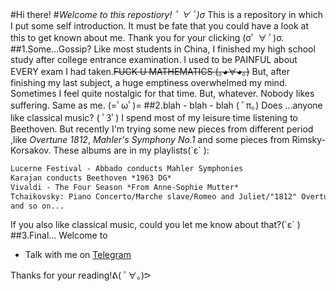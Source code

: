 #Hi there!
#*Welcome to this repostiory! ﾟ ∀ ﾟ)σ*
This is a repository in which I put some self introduction. 
It must be fate that you could have a look at this to get known about me. Thank you for your clicking (σﾟ ∀ ﾟ)σ.
##1.Some...Gossip?
Like most students in China, I finished my high school study after college entrance examination.
I used to be PAINFUL about EVERY exam I had taken.~~FUCK U MATHEMATICS (｡◕∀◕｡)~~ But, after finishing my last subject, a huge emptiness overwhelmed my mind. Sometimes I feel quite nostalgic for that time.
But, whatever. Nobody likes suffering. Same as me. (=ﾟωﾟ)=
##2.blah - blah - blah ( ﾟπ。)
Does ...anyone like classical music?  (   ﾟ3ﾟ)
I spend most of my leisure time listening to Beethoven. But recently I'm trying some new pieces from different period ,like *Overtune 1812*, *Mahler's Symphony No.1* and some pieces from Rimsky-Korsakov.
These albums are in my playlists(`ε´ ):
```markdown
Lucerne Festival - Abbado conducts Mahler Symphonies
Karajan conducts Beethoven *1963 DG*
Vivaldi - The Four Season *From Anne-Sophie Mutter*
Tchaikovsky: Piano Concerto/Marche slave/Romeo and Juliet/"1812" Overtune
and so on...
```
If you also like classical music, could you let me know about that?(`ε´ )
##3.Final...
Welcome to
- Talk with me on [Telegram](https://t.me/LumieLynn)

Thanks for your reading!ᕕ( ﾟ∀。)ᕗ